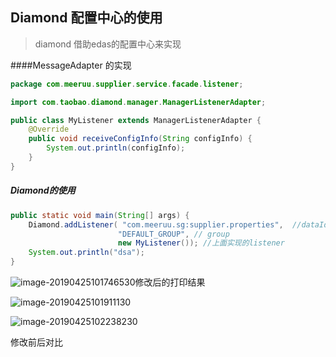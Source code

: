 ## Diamond 配置中心的使用

> diamond 借助edas的配置中心来实现

####MessageAdapter 的实现

```java
package com.meeruu.supplier.service.facade.listener;

import com.taobao.diamond.manager.ManagerListenerAdapter;

public class MyListener extends ManagerListenerAdapter {
    @Override
    public void receiveConfigInfo(String configInfo) {
        System.out.println(configInfo);
    }
}
```

##### Diamond的使用

```java
public static void main(String[] args) {
    Diamond.addListener( "com.meeruu.sg:supplier.properties",  //dataId
                        "DEFAULT_GROUP", // group
                        new MyListener()); //上面实现的listener
    System.out.println("dsa");
}
```

![image-20190425101746530](/Users/wch/opensource/note/assets/image-20190425101746530.png)修改后的打印结果



![image-20190425101911130](/Users/wch/opensource/note/assets/image-20190425101911130.png)

![image-20190425102238230](/Users/wch/opensource/note/assets/image-20190425102238230.png)

修改前后对比